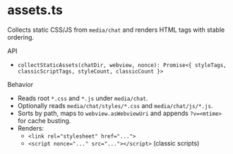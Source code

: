 # assets.ts

Collects static CSS/JS from `media/chat` and renders HTML tags with stable ordering.

API
- `collectStaticAssets(chatDir, webview, nonce): Promise<{ styleTags, classicScriptTags, styleCount, classicCount }>`

Behavior
- Reads root `*.css` and `*.js` under `media/chat`.
- Optionally reads `media/chat/styles/*.css` and `media/chat/js/*.js`.
- Sorts by path, maps to `webview.asWebviewUri` and appends `?v=<mtime>` for cache busting.
- Renders:
  - `<link rel="stylesheet" href="...">`
  - `<script nonce="..." src="..."></script>` (classic scripts)


